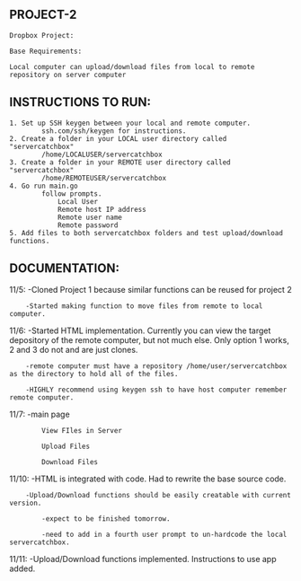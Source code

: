 ## PROJECT-2
    Dropbox Project:

    Base Requirements:

    Local computer can upload/download files from local to remote repository on server computer

## INSTRUCTIONS TO RUN:
    1. Set up SSH keygen between your local and remote computer.
            ssh.com/ssh/keygen for instructions.
    2. Create a folder in your LOCAL user directory called "servercatchbox"
            /home/LOCALUSER/servercatchbox
    3. Create a folder in your REMOTE user directory called "servercatchbox"
            /home/REMOTEUSER/servercatchbox
    4. Go run main.go
            follow prompts. 
                Local User
                Remote host IP address
                Remote user name
                Remote password
    5. Add files to both servercatchbox folders and test upload/download functions.




## DOCUMENTATION:
11/5:   -Cloned Project 1 because similar functions can be reused for project 2

        -Started making function to move files from remote to local computer. 

11/6:   -Started HTML implementation. Currently you can view the target depository 
of the remote computer, but not much else. Only option 1 works, 2 and 3 do not and are just clones. 

        -remote computer must have a repository /home/user/servercatchbox as the directory to hold all of the files. 

        -HIGHLY recommend using keygen ssh to have host computer remember remote computer. 

11/7:   -main page

            View FIles in Server

            Upload Files

            Download Files

11/10:  -HTML is integrated with code. Had to rewrite the base source code. 

        -Upload/Download functions should be easily creatable with current version.

            -expect to be finished tomorrow.

            -need to add in a fourth user prompt to un-hardcode the local servercatchbox.

11/11:  -Upload/Download functions implemented. Instructions to use app added.